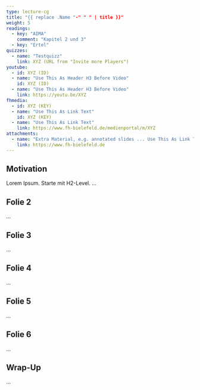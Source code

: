 ```yaml
---
type: lecture-cg
title: "{{ replace .Name "-" " " | title }}"
weight: 5
readings:
  - key: "AIMA"
    comment: "Kapitel 2 und 3"
  - key: "Ertel"
quizzes:
  - name: "Testquizz"
    link: XYZ (URL from "Invite more Players")
youtube:
  - id: XYZ (ID)
  - name: "Use This As Header H3 Before Video"
    id: XYZ (ID)
  - name: "Use This As Header H3 Before Video"
    link: https://youtu.be/XYZ
fhmedia:
  - id: XYZ (KEY)
  - name: "Use This As Link Text"
    id: XYZ (KEY)
  - name: "Use This As Link Text"
    link: https://www.fh-bielefeld.de/medienportal/m/XYZ
attachments:
  - name: "Extra Material, e.g. annotated slides ... Use This As Link Text"
    link: https://www.fh-bielefeld.de
---
```



## Motivation
Lorem Ipsum. Starte mit H2-Level.
...

## Folie 2
...

## Folie 3
...

## Folie 4
...

## Folie 5
...

## Folie 6
...

## Wrap-Up
...
